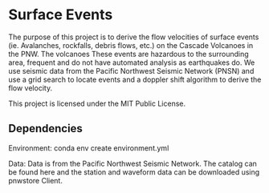 # Surface Events

The purpose of this project is to derive the flow velocities of surface events (ie. Avalanches, rockfalls, debris flows, etc.) on the Cascade Volcanoes in the PNW. The volcanoes These events are hazardous to the surrounding area,  frequent and do not have automated analysis as earthquakes do. We use seismic data from the Pacific Northwest Seismic Network (PNSN) and use a grid search to locate events and a doppler shift algorithm to derive the flow velocity.  

This project is licensed under the MIT Public License.

## Dependencies
Environment: 
conda env create environment.yml

Data: Data is from the Pacific Northwest Seismic Network. The catalog can be found here and the station and waveform data can be downloaded using pnwstore Client. 

